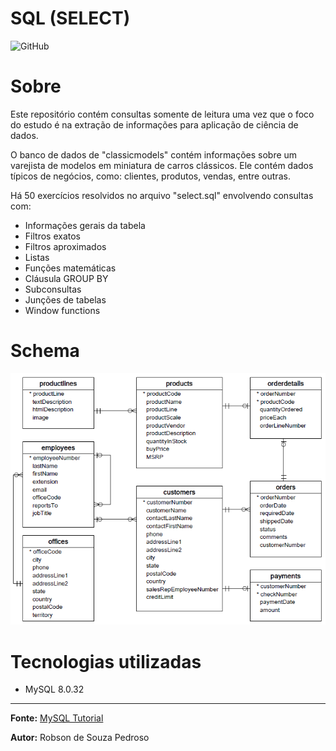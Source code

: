 # SQL (SELECT)
![GitHub](https://img.shields.io/github/license/robson-rsp/sql)

# Sobre
Este repositório contém consultas somente de leitura uma vez que o foco do estudo é na extração de informações para aplicação de ciência de dados.

O banco de dados de "classicmodels" contém informações sobre um varejista de modelos em miniatura de carros clássicos. Ele contém dados típicos de negócios, como: clientes, produtos, vendas, entre outras.

Há 50 exercícios resolvidos no arquivo "select.sql" envolvendo consultas com:
* Informações gerais da tabela
* Filtros exatos
* Filtros aproximados
* Listas
* Funções matemáticas
* Cláusula GROUP BY
* Subconsultas
* Junções de tabelas
* Window functions

# Schema
![classicmodels schema](https://github.com/robson-rsp/sql/blob/main/assets/img/classicmodels%20-%20diagram.png)

# Tecnologias utilizadas
* MySQL 8.0.32
___
**Fonte:** [MySQL Tutorial](https://www.mysqltutorial.org/mysql-sample-database.aspx)

**Autor:** Robson de Souza Pedroso
